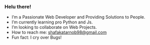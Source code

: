 ### Helu there!

- I’m a Passionate Web Developer and Providing Solutions to People.
- I’m currently learning pro Python and Js.
- I’m looking to collaborate on Web Projects.
- How to reach me: shafakatarnob98@gmail.com
- Fun fact: I cry over Bugs!
